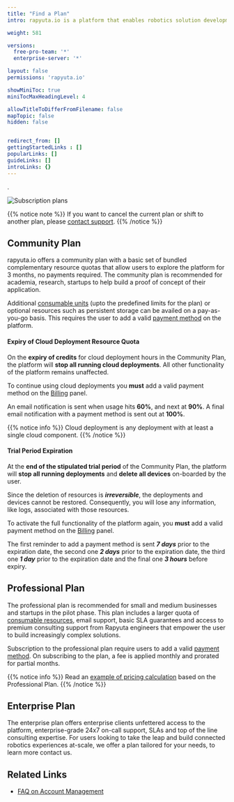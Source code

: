 ```yaml
---
title: "Find a Plan"
intro: rapyuta.io is a platform that enables robotics solution development by providing the necessary software infrastructure and facilitating the interaction between multiple stakeholders who contribute to the solution development.

weight: 581

versions:
  free-pro-team: '*'
  enterprise-server: '*'

layout: false
permissions: 'rapyuta.io'

showMiniToc: true
miniTocMaxHeadingLevel: 4

allowTitleToDifferFromFilename: false
mapTopic: false
hidden: false


redirect_from: []
gettingStartedLinks : []
popularLinks: []
guideLinks: []
introLinks: {}
---
```

.

![Subscription plans](/images/pricing/billing/find-plan.png?classes=border,shadow&width=80pc)

{{% notice note %}}
If you want to cancel the current plan or shift to another plan, please <a href="#" onclick="javascript:FreshWidget.show();">contact support</a>.
{{% /notice %}}

## Community Plan
rapyuta.io offers a community plan with a basic set of bundled complementary resource quotas that allow users to explore the platform for 3 months, no payments required. The community plan is recommended for academia, research, startups to help build a proof of concept of their application.

Additional [consumable units](/pricing-support/pricing/billing-usage/#consumable-items) (upto the predefined limits for the plan) or optional resources such as persistent storage can be availed on a pay-as-you-go basis. This requires the user to add a valid
[payment method](/pricing-support/pricing/billing-usage/#payment-method) on the platform.

#### Expiry of Cloud Deployment Resource Quota
On the **expiry of credits** for cloud deployment hours in the Community Plan, the platform will **stop all running  cloud deployments**. All other functionality of the platform remains unaffected.

To continue using cloud deployments you **must** add a valid payment method on the [Billing](/pricing-support/pricing/billing-usage/) panel.

An email notification is sent when usage hits **60%**, and next at **90%**. A final email notification with a payment method is sent out at **100%**. 

{{% notice info %}}
Cloud deployment is any deployment with at least a single cloud component.
{{% /notice %}}

#### Trial Period Expiration
At the **end of the stipulated trial period** of the Community Plan, the platform will **stop all running deployments** and **delete all devices** on-boarded by the user.

Since the deletion of resources is ***irreversible***, the deployments and devices cannot be restored. Consequently, you will lose any information, like logs, associated with those resources.


To activate the full functionality of the platform again, you **must** add a valid payment method on the [Billing](/pricing-support/pricing/billing-usage/) panel.

The first reminder to add a payment method is sent ***7 days*** prior to the expiration date, the second one ***2 days*** prior to the expiration date, the third one ***1 day*** prior to the expiration date and the final one ***3 hours*** before expiry.

## Professional Plan
The professional plan is recommended for small and medium businesses and startups in the pilot phase. This plan includes a larger quota of [consumable resources](/pricing-support/pricing/billing-usage/#consumable-items), email support, basic SLA guarantees and access to premium consulting support from Rapyuta engineers that empower the user to build increasingly complex solutions.

Subscription to the professional plan require users to add a valid [payment method](/pricing-support/pricing/billing-usage/#payment-method). On subscribing to the plan, a fee is applied monthly and prorated for partial months.

{{% notice info %}}
Read an [example of pricing calculation](/pricing-support/pricing/pricing-calculation/) based on the Professional Plan.
{{% /notice %}}

## Enterprise Plan
The enterprise plan offers enterprise clients unfettered access to the platform, enterprise-grade 24x7 on-call support, SLAs and top of the line consulting expertise. For users looking to take the leap and build connected robotics experiences at-scale, we offer a plan tailored for your needs, to learn more contact us.

## Related Links

* [FAQ on Account Management](/7_FAQ/76_account-management)

